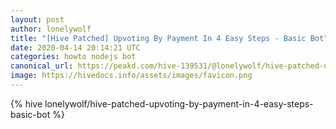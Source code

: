 ```yaml
---
layout: post
author: lonelywolf
title: "[Hive Patched] Upvoting By Payment In 4 Easy Steps - Basic Bot"
date: 2020-04-14 20:14:21 UTC
categories: howto nodejs bot
canonical_url: https://peakd.com/hive-139531/@lonelywolf/hive-patched-upvoting-by-payment-in-4-easy-steps-basic-bot
image: https://hivedocs.info/assets/images/favicon.png
---
```

{% hive lonelywolf/hive-patched-upvoting-by-payment-in-4-easy-steps-basic-bot %}
